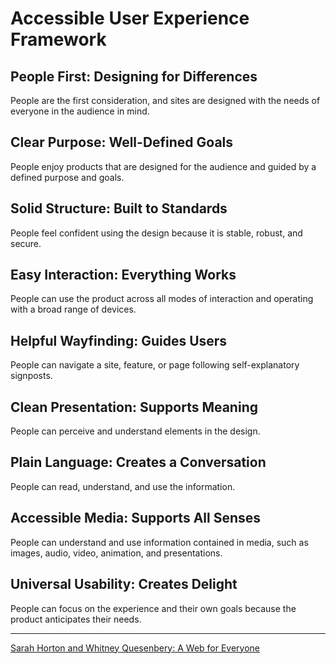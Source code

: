 # Accessible User Experience Framework

## People First: Designing for Differences

People are the first consideration, and sites are designed with the needs of everyone in the audience in mind.

## Clear Purpose: Well-Defined Goals

People enjoy products that are designed for the audience and guided by a defined purpose and goals.

## Solid Structure: Built to Standards

People feel confident using the design because it is stable, robust, and secure.

## Easy Interaction: Everything Works

People can use the product across all modes of interaction and operating with a broad range of devices.

## Helpful Wayfinding: Guides Users

People can navigate a site, feature, or page following self-explanatory signposts.

## Clean Presentation: Supports Meaning

People can perceive and understand elements in the design.

## Plain Language: Creates a Conversation

People can read, understand, and use the information.

## Accessible Media: Supports All Senses

People can understand and use information contained in media, such as images, audio, video, animation, and presentations.

## Universal Usability: Creates Delight

People can focus on the experience and their own goals because the product anticipates their needs.

---

[Sarah Horton and Whitney Quesenbery: A Web for Everyone](http://rosenfeldmedia.com/books/a-web-for-everyone/)
